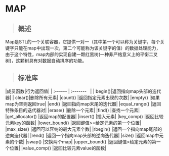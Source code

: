 # MAP
> ## 概述
Map是STL的一个关联容器，它提供一对一（其中第一个可以称为关键字，每个关键字只能在map中出现一次，第二个可能称为该关键字的值）的数据处理能力，由于这个特性，map内部的实现自建一颗红黑树(一种非严格意义上的平衡二叉树)，这颗树具有对数据自动排序的功能。
> ## 标准库
|成员函数|行为返回值|
|  :------ |  :-------    |
| begin()|返回指向map头部的迭代器|
| clear()|删除所有元素|
|count() |返回指定元素出现的次数|
|empty() |如果map为空则返回true|
|end() |返回指向map末尾的迭代器|
|equal_range() |返回特殊条目的迭代器对|
|erase() |删除一个元素|
|find() |查找一个元素|
|get_allocator() |返回map的配置器|
|insert() |插入元素|
|key_comp() |返回比较元素key的函数|
|lower_bound() |返回键值>=给定元素的第一个位置|
|max_size() |返回可以容纳的最大元素个数|
|rbegin() |返回一个指向map尾部的逆向迭代器|
|rend() |返回一个指向map头部的逆向迭代器|
|size() |返回map中元素的个数|
|swap() |交换两个map|
|upper_bound() |返回键值>给定元素的第一个位置|
|value_comp() |返回比较元素value的函数|
